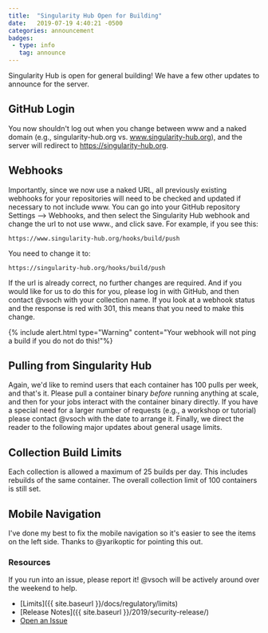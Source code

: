 ```yaml
---
title:  "Singularity Hub Open for Building"
date:   2019-07-19 4:40:21 -0500
categories: announcement
badges:
 - type: info
   tag: announce
---
```


Singularity Hub is open for general building! We have a few other updates to announce for the server.

## GitHub Login

You now shouldn't log out when you change between www and a naked domain (e.g.,
singularity-hub.org vs. www.singularity-hub.org), and the server will redirect
to https://singularity-hub.org.

## Webhooks

Importantly, since we now use a naked URL, all previously existing webhooks for your repositories
will need to be checked and updated if necessary to not include www. You can go into your GitHub repository Settings --> Webhooks, and then select the Singularity Hub webhook and change the url to not use www.,
and click save. For example, if you see this:

```
https://www.singularity-hub.org/hooks/build/push
```

You need to change it to:

```
https://singularity-hub.org/hooks/build/push
```

If the url is already correct, no further changes are required. And if 
you would like for us to do this for you, please
log in with GitHub, and then contact @vsoch with your collection name.
If you look at a webhook status and the response is red with 301, 
this means that you need to make this change.

{% include alert.html type="Warning" content="Your webhook will not ping a build if you do not do this!"%}

## Pulling from Singularity Hub

Again, we'd like to remind users that each container has 100 pulls per week, and that's
it. Please pull a container binary _before_ running anything at scale, and then
for your jobs interact with the container binary directly. If you have a special need
for a larger number of requests (e.g., a workshop or tutorial) please contact @vsoch
with the date to arrange it. Finally, we direct the reader to the following major 
updates about general usage limits.

## Collection Build Limits

Each collection is allowed a maximum of 25 builds per day. This includes rebuilds
of the same container. The overall collection limit of 100 containers is still set.

## Mobile Navigation

I've done my best to fix the mobile navigation so it's easier to see the items
on the left side. Thanks to @yarikoptic for pointing this out.

### Resources

If you run into an issue, please report it! @vsoch will be actively around
over the weekend to help.

 - [Limits]({{ site.baseurl }}/docs/regulatory/limits)
 - [Release Notes]({{ site.baseurl }}/2019/security-release/)
 - [Open an Issue](https://www.github.com/singularityhub/singularityhub.github.io/issues)
